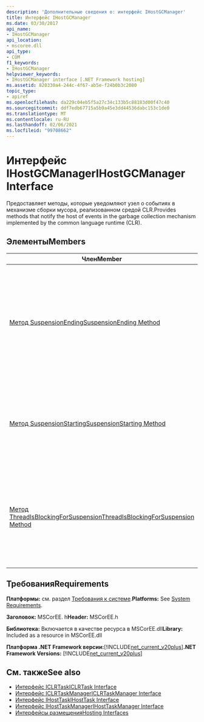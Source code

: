 ```yaml
---
description: 'Дополнительные сведения о: интерфейс IHostGCManager'
title: Интерфейс IHostGCManager
ms.date: 03/30/2017
api_name:
- IHostGCManager
api_location:
- mscoree.dll
api_type:
- COM
f1_keywords:
- IHostGCManager
helpviewer_keywords:
- IHostGCManager interface [.NET Framework hosting]
ms.assetid: 820330a4-244c-4f67-ab5e-f24b0b3c2080
topic_type:
- apiref
ms.openlocfilehash: da229c04eb5f5a27c34c133b5c88183d00f47c40
ms.sourcegitcommit: ddf7edb67715a5b9a45e3dd44536dabc153c1de0
ms.translationtype: MT
ms.contentlocale: ru-RU
ms.lasthandoff: 02/06/2021
ms.locfileid: "99708662"
---
```

# <a name="ihostgcmanager-interface"></a><span data-ttu-id="b6d86-103">Интерфейс IHostGCManager</span><span class="sxs-lookup"><span data-stu-id="b6d86-103">IHostGCManager Interface</span></span>

<span data-ttu-id="b6d86-104">Предоставляет методы, которые уведомляют узел о событиях в механизме сборки мусора, реализованном средой CLR.</span><span class="sxs-lookup"><span data-stu-id="b6d86-104">Provides methods that notify the host of events in the garbage collection mechanism implemented by the common language runtime (CLR).</span></span>  
  
## <a name="members"></a><span data-ttu-id="b6d86-105">Элементы</span><span class="sxs-lookup"><span data-stu-id="b6d86-105">Members</span></span>  
  
|<span data-ttu-id="b6d86-106">Член</span><span class="sxs-lookup"><span data-stu-id="b6d86-106">Member</span></span>|<span data-ttu-id="b6d86-107">Описание</span><span class="sxs-lookup"><span data-stu-id="b6d86-107">Description</span></span>|  
|------------|-----------------|  
|[<span data-ttu-id="b6d86-108">Метод SuspensionEnding</span><span class="sxs-lookup"><span data-stu-id="b6d86-108">SuspensionEnding Method</span></span>](ihostgcmanager-suspensionending-method.md)|<span data-ttu-id="b6d86-109">Уведомляет узел о том, что среда CLR возобновляет выполнение задач в потоках, которые были приостановлены для сборки мусора.</span><span class="sxs-lookup"><span data-stu-id="b6d86-109">Notifies the host that the CLR is resuming execution of tasks on threads that had been suspended for a garbage collection.</span></span>|  
|[<span data-ttu-id="b6d86-110">Метод SuspensionStarting</span><span class="sxs-lookup"><span data-stu-id="b6d86-110">SuspensionStarting Method</span></span>](ihostgcmanager-suspensionstarting-method.md)|<span data-ttu-id="b6d86-111">Уведомляет узел о том, что среда CLR приостанавливает выполнение задач, для выполнения сборки мусора.</span><span class="sxs-lookup"><span data-stu-id="b6d86-111">Notifies the host that the CLR is suspending execution of tasks, to perform a garbage collection.</span></span>|  
|[<span data-ttu-id="b6d86-112">Метод ThreadIsBlockingForSuspension</span><span class="sxs-lookup"><span data-stu-id="b6d86-112">ThreadIsBlockingForSuspension Method</span></span>](ihostgcmanager-threadisblockingforsuspension-method.md)|<span data-ttu-id="b6d86-113">Уведомляет узел о том, что поток, из которого был сделан вызов метода, собирается блокироваться для сборки мусора.</span><span class="sxs-lookup"><span data-stu-id="b6d86-113">Notifies the host that the thread from which the method call was made is about to block for a garbage collection.</span></span>|  
  
## <a name="requirements"></a><span data-ttu-id="b6d86-114">Требования</span><span class="sxs-lookup"><span data-stu-id="b6d86-114">Requirements</span></span>  

 <span data-ttu-id="b6d86-115">**Платформы:** см. раздел [Требования к системе](../../get-started/system-requirements.md).</span><span class="sxs-lookup"><span data-stu-id="b6d86-115">**Platforms:** See [System Requirements](../../get-started/system-requirements.md).</span></span>  
  
 <span data-ttu-id="b6d86-116">**Заголовок:** MSCorEE. h</span><span class="sxs-lookup"><span data-stu-id="b6d86-116">**Header:** MSCorEE.h</span></span>  
  
 <span data-ttu-id="b6d86-117">**Библиотека:** Включается в качестве ресурса в MSCorEE.dll</span><span class="sxs-lookup"><span data-stu-id="b6d86-117">**Library:** Included as a resource in MSCorEE.dll</span></span>  
  
 <span data-ttu-id="b6d86-118">**Платформа .NET Framework версии:**[!INCLUDE[net_current_v20plus](../../../../includes/net-current-v20plus-md.md)]</span><span class="sxs-lookup"><span data-stu-id="b6d86-118">**.NET Framework Versions:** [!INCLUDE[net_current_v20plus](../../../../includes/net-current-v20plus-md.md)]</span></span>  
  
## <a name="see-also"></a><span data-ttu-id="b6d86-119">См. также</span><span class="sxs-lookup"><span data-stu-id="b6d86-119">See also</span></span>

- [<span data-ttu-id="b6d86-120">Интерфейс ICLRTask</span><span class="sxs-lookup"><span data-stu-id="b6d86-120">ICLRTask Interface</span></span>](iclrtask-interface.md)
- [<span data-ttu-id="b6d86-121">Интерфейс ICLRTaskManager</span><span class="sxs-lookup"><span data-stu-id="b6d86-121">ICLRTaskManager Interface</span></span>](iclrtaskmanager-interface.md)
- [<span data-ttu-id="b6d86-122">Интерфейс IHostTask</span><span class="sxs-lookup"><span data-stu-id="b6d86-122">IHostTask Interface</span></span>](ihosttask-interface.md)
- [<span data-ttu-id="b6d86-123">Интерфейс IHostTaskManager</span><span class="sxs-lookup"><span data-stu-id="b6d86-123">IHostTaskManager Interface</span></span>](ihosttaskmanager-interface.md)
- [<span data-ttu-id="b6d86-124">Интерфейсы размещения</span><span class="sxs-lookup"><span data-stu-id="b6d86-124">Hosting Interfaces</span></span>](hosting-interfaces.md)
